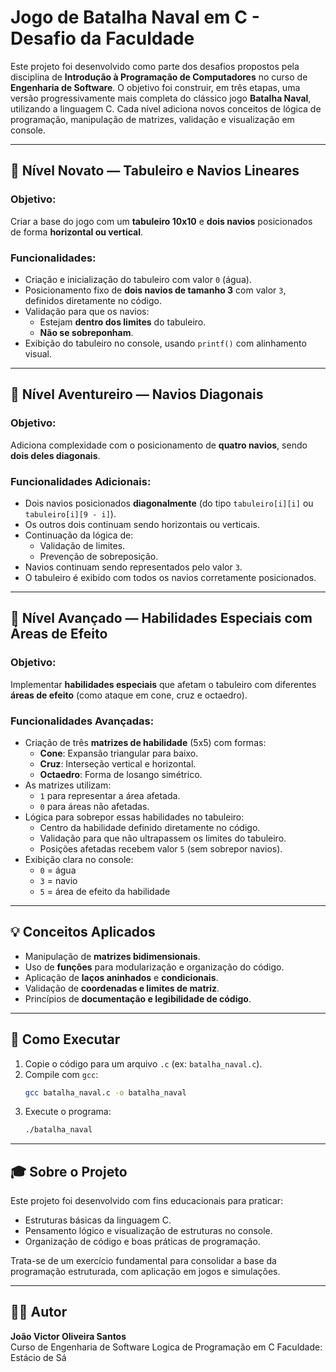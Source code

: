 
# Jogo de Batalha Naval em C - Desafio da Faculdade

Este projeto foi desenvolvido como parte dos desafios propostos pela disciplina de **Introdução à Programação de Computadores** no curso de **Engenharia de Software**. O objetivo foi construir, em três etapas, uma versão progressivamente mais completa do clássico jogo **Batalha Naval**, utilizando a linguagem C. Cada nível adiciona novos conceitos de lógica de programação, manipulação de matrizes, validação e visualização em console.

---

## 🧩 Nível Novato — Tabuleiro e Navios Lineares

### Objetivo:
Criar a base do jogo com um **tabuleiro 10x10** e **dois navios** posicionados de forma **horizontal ou vertical**.

### Funcionalidades:
- Criação e inicialização do tabuleiro com valor `0` (água).
- Posicionamento fixo de **dois navios de tamanho 3** com valor `3`, definidos diretamente no código.
- Validação para que os navios:
  - Estejam **dentro dos limites** do tabuleiro.
  - **Não se sobreponham**.
- Exibição do tabuleiro no console, usando `printf()` com alinhamento visual.

---

## 🧭 Nível Aventureiro — Navios Diagonais

### Objetivo:
Adiciona complexidade com o posicionamento de **quatro navios**, sendo **dois deles diagonais**.

### Funcionalidades Adicionais:
- Dois navios posicionados **diagonalmente** (do tipo `tabuleiro[i][i]` ou `tabuleiro[i][9 - i]`).
- Os outros dois continuam sendo horizontais ou verticais.
- Continuação da lógica de:
  - Validação de limites.
  - Prevenção de sobreposição.
- Navios continuam sendo representados pelo valor `3`.
- O tabuleiro é exibido com todos os navios corretamente posicionados.

---

## 🧠 Nível Avançado — Habilidades Especiais com Áreas de Efeito

### Objetivo:
Implementar **habilidades especiais** que afetam o tabuleiro com diferentes **áreas de efeito** (como ataque em cone, cruz e octaedro).

### Funcionalidades Avançadas:
- Criação de três **matrizes de habilidade** (5x5) com formas:
  - **Cone**: Expansão triangular para baixo.
  - **Cruz**: Interseção vertical e horizontal.
  - **Octaedro**: Forma de losango simétrico.
- As matrizes utilizam:
  - `1` para representar a área afetada.
  - `0` para áreas não afetadas.
- Lógica para sobrepor essas habilidades no tabuleiro:
  - Centro da habilidade definido diretamente no código.
  - Validação para que não ultrapassem os limites do tabuleiro.
  - Posições afetadas recebem valor `5` (sem sobrepor navios).
- Exibição clara no console:
  - `0` = água
  - `3` = navio
  - `5` = área de efeito da habilidade

---

## 💡 Conceitos Aplicados

- Manipulação de **matrizes bidimensionais**.
- Uso de **funções** para modularização e organização do código.
- Aplicação de **laços aninhados** e **condicionais**.
- Validação de **coordenadas e limites de matriz**.
- Princípios de **documentação e legibilidade de código**.

---

## 📘 Como Executar

1. Copie o código para um arquivo `.c` (ex: `batalha_naval.c`).
2. Compile com `gcc`:
   ```bash
   gcc batalha_naval.c -o batalha_naval
   ```
3. Execute o programa:
   ```bash
   ./batalha_naval
   ```

---

## 🎓 Sobre o Projeto

Este projeto foi desenvolvido com fins educacionais para praticar:
- Estruturas básicas da linguagem C.
- Pensamento lógico e visualização de estruturas no console.
- Organização de código e boas práticas de programação.

Trata-se de um exercício fundamental para consolidar a base da programação estruturada, com aplicação em jogos e simulações.

---

## 👨‍💻 Autor

**João Victor Oliveira Santos**  
Curso de Engenharia de Software 
Logica de Programação em C
Faculdade: Estácio de Sá
